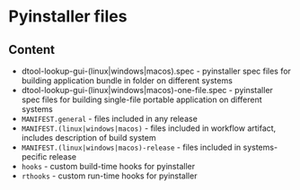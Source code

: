 # Pyinstaller files

## Content

* dtool-lookup-gui-(linux|windows|macos).spec - pyinstaller spec files for building application bundle in folder on different systems
* dtool-lookup-gui-(linux|windows|macos)-one-file.spec - pyinstaller spec files for building single-file portable application on different systems
* `MANIFEST.general` - files included in any release
* `MANIFEST.(linux|windows|macos)` - files included in workflow artifact, includes description of build system
* `MANIFEST.(linux|windows|macos)-release` - files included in systems-pecific release
* `hooks` - custom build-time hooks for pyinstaller
* `rthooks` - custom run-time hooks for pyinstaller 
